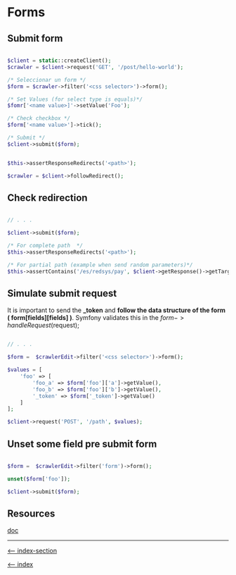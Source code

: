 # Forms

## Submit form

```php

$client = static::createClient();
$crawler = $client->request('GET', '/post/hello-world');

/* Seleccionar un form */
$form = $crawler->filter('<css selector>')->form();

/* Set Values (for select type is equals)*/
$fomr['<name value>]'->setValue('Foo');

/* Check checkbox */
$form['<name value>']->tick();

/* Submit */
$client->submit($form);


$this->assertResponseRedirects('<path>');

$crawler = $client->followRedirect();

```

## Check redirection

```php

// . . .

$client->submit($form);

/* For complete path  */
$this->assertResponseRedirects('<path>');

/* For partial path (example when send random parameters)*/
$this->assertContains('/es/redsys/pay', $client->getResponse()->getTargetUrl());
```

## Simulate submit request

It is important to send the **_token** and **follow the data structure of the form ( form[fields][fields] )**.
Symfony validates this in the $form->handleRequest($request);

```php

// . . .

$form =  $crawlerEdit->filter('<css selector>')->form();

$values = [
    'foo' => [
        'foo_a' => $form['foo']['a']->getValue(),
        'foo_b' => $form['foo']['b']->getValue(),
        '_token' => $form['_token']->getValue()
    ]
];

$client->request('POST', '/path', $values);

```

## Unset some field pre submit form

```php

$form =  $crawlerEdit->filter('form')->form();

unset($form['foo']);

$client->submit($form);

```

## Resources

[doc](https://symfony.com/doc/current/components/dom_crawler.html#forms)

---


[<-- index-section](/testing/index.md)

[<-- index](/README.md)
